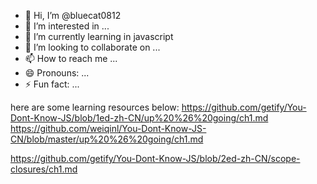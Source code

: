 - 👋 Hi, I’m @bluecat0812
- 👀 I’m interested in ...
- 🌱 I’m currently learning in javascript
- 💞️ I’m looking to collaborate on ...
- 📫 How to reach me ...
- 😄 Pronouns: ...
- ⚡ Fun fact: ...


here are some learning resources below:
https://github.com/getify/You-Dont-Know-JS/blob/1ed-zh-CN/up%20%26%20going/ch1.md
https://github.com/weiqinl/You-Dont-Know-JS-CN/blob/master/up%20%26%20going/ch1.md

https://github.com/getify/You-Dont-Know-JS/blob/2ed-zh-CN/scope-closures/ch1.md

<!---
bluecat0812/bluecat0812 is a ✨ special ✨ repository because its `README.md` (this file) appears on your GitHub profile.
You can click the Preview link to take a look at your changes.
--->
